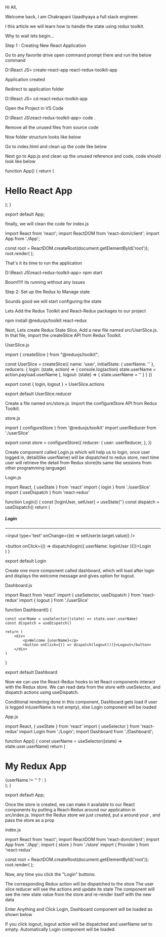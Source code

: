 Hi All,



Welcome back, I am Chakrapani Upadhyaya a full stack engineer.



I this article we will learn how to handle the state using redux toolkit.



Why to wait lets begin... 





Step 1 : Creating New React Application



Go to any favorite drive open command prompt there and run the below command



D:\React JS> create-react-app react-redux-toolkit-app





Application created




Redirect to application folder


D:\React JS> cd react-redux-toolkit-app


Open the Project in VS Code



D:\React JS\react-redux-toolkit-app> code .


Remove all the unused files from source code






Now folder structure looks like below






Go to index.html and clean up the code like below



<!DOCTYPE html>
<html lang="en">
<head>
  <title>Document</title>
</head>
<body>
  <div id="root"></div>
</body>
</html>


Next go to App.js and clean up the unused reference and code, code should look like below



function App() {
  return (
    <div>
      <h1>Hello React App</h1>
    </div>
  );
}

export default App;


finally, we will clean the code for index.js



import React from 'react';
import ReactDOM from 'react-dom/client';
import App from './App';

const root = ReactDOM.createRoot(document.getElementById('root'));
root.render(
    <App />
);


That's it its time to run the application



D:\React JS\react-redux-toolkit-app> npm start


Boom!!!!! its running without any issues







Step 2: Set up the Redux to Manage state



Sounds good we will start configuring the state



Lets Add the Redux Toolkit and React-Redux packages to our project



npm install @reduxjs/toolkit react-redux


Next, Lets create Redux State Slice, Add a new file named src/UserSlice.js. In that file, import the createSlice API from Redux Toolkit.



UserSlice.js



import { createSlice } from "@reduxjs/toolkit";



const UserSlice = createSlice({
    name: 'user',
    initialState: {
        userName: ''
    },
    reducers: {
        login: (state, action) => {
            console.log(action)
            state.userName = action.payload.userName
        },
        logout: (state) => {
            state.userName = ''
        }
    }
})

export const { login, logout } = UserSlice.actions

export default UserSlice.reducer


Create a file named src/store.js. Import the configureStore API from Redux Toolkit. 



store.js



import { configureStore } from '@reduxjs/toolkit'
import userReducer from './userSlice'

export const store = configureStore({
  reducer: {
    user: userReducer,
  },
})




Create component called Login.js which will help us to login, once user logged in, detail(like userName) will be dispatched to redux store, next time user will retrieve the detail from Redux store(its same like sessions from other programming language)



Login.js



import React, { useState } from 'react'
import { login } from './userSlice'
import { useDispatch } from 'react-redux'

function Login() {
    const [loginUser, setUser] = useState('')
    const dispatch = useDispatch()
    return (
        <div>
            <h5>Login</h5>
            <hr />
            <input type='text' onChange={(e) => setUser(e.target.value)} />
            <br /><br />
            <button onClick={() =>
                dispatch(login({ userName: loginUser }))}>Login</button>
        </div>
    )
}

export default Login


Create one more component called dashboard, which will load after login and displays the welcome message and gives option for logout.



Dashboard.js



import React from 'react'
import { useSelector, useDispatch } from 'react-redux'
import { logout } from './userSlice'

function Dashboard() {

    const userName = useSelector((state) => state.user.userName)
    const dispatch = useDispatch()

    return (
        <div>
            <p>Welcome {userName}</p>
            <button onClick={() => dispatch(logout())}>Logout</button>
        </div>
    )
}

export default Dashboard


Now we can use the React-Redux hooks to let React components interact with the Redux store. We can read data from the store with useSelector, and dispatch actions using useDispatch. 



Conditional rendering done in this component, Dashboard gets load if user is logged in(userName is not empty), else Login component will be loaded



App.js



import React, { useState } from 'react'
import { useSelector } from 'react-redux'
import Login from './Login';
import Dashboard from './Dashboard';

function App() {
  const userName = useSelector((state) => state.user.userName)
  return (
    <div>
      <h1>My Redux App</h1>
      {userName != '' ? <Dashboard /> : <Login />}
    </div>
  );
}

export default App;


Once the store is created, we can make it available to our React components by putting a React-Redux <Provider> around our application in src/index.js. Import the Redux store we just created, put a <Provider> around your <App>, and pass the store as a prop



index.js



import React from 'react';
import ReactDOM from 'react-dom/client';
import App from './App';
import { store } from './store'
import { Provider } from 'react-redux'

const root = ReactDOM.createRoot(document.getElementById('root'));
root.render(
  <Provider store={store}>
    <App />
  </Provider>
);




Now, any time you click the "Login" buttons:



The corresponding Redux action will be dispatched to the store
The user slice reducer will see the actions and update its state
The <App> component will see the new state value from the store and re-render itself with the new data





Enter Anything and Click Login, Dashboard component will be loaded as shown below






If you click logout, logout action will be dispatched and userName set to empty. Automatically Login component will be loaded.
